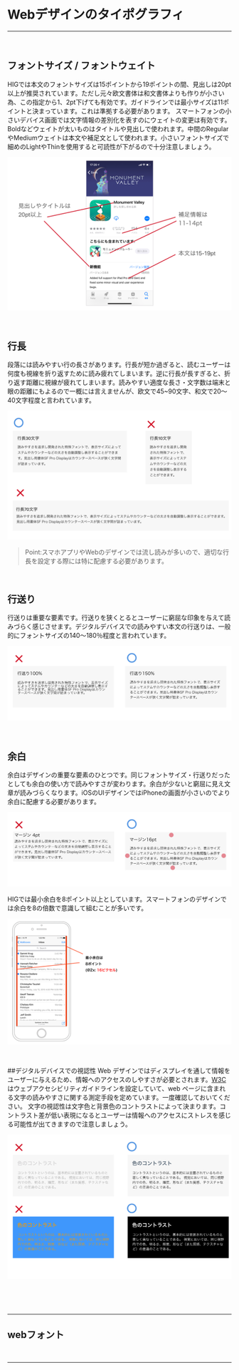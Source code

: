 # Webデザインのタイポグラフィ

---

&nbsp;
&nbsp;


## フォントサイズ / フォントウェイト

HIGでは本文のフォントサイズは15ポイントから19ポイントの間、見出しは20pt
以上が推奨されています。ただし元々欧文書体は和文書体よりも作りが小さい為、この指定から1、2pt下げても有効です。ガイドラインでは最小サイズは11ポイントと決まっています。これは準拠する必要があります。
スマートフォンの小さいデバイス画面では文字情報の差別化を表すのにウェイトの変更は有効です。Boldなどウェイトが太いものはタイトルや見出しで使われます。中間のRegularやMediumウェイトは本文や補足文として使われます。小さいフォントサイズで細めのLightやThinを使用すると可読性が下がるので十分注意しましょう。

![システムfont](img/ios_fontsize.png)  

&nbsp;
&nbsp;


## 行長

段落には読みやすい行の長さがあります。行長が短か過ぎると、読むユーザーは何度も視線を折り返すために読み疲れてしまいます。逆に行長が長すぎると、折り返す距離に視線が疲れてしまいます。読みやすい適度な長さ・文字数は端末と眼の距離にもよるので一概には言えませんが、欧文で45~90文字、和文で20〜40文字程度と言われています。

![image](img/Width.png)


> Point:スマホアプリやWebのデザインでは流し読みが多いので、適切な行長を設定する際には特に配慮する必要があります。

&nbsp;
&nbsp;


## 行送り

行送りは重要な要素です。行送りを狭くとるとユーザーに窮屈な印象を与えて読みづらく感じさせます。デジタルデバイスでの読みやすい本文の行送りは、一般的にフォントサイズの140〜180％程度と言われています。

![image](img/LineHeight.png)






&nbsp;
&nbsp;


## 余白

 
余白はデザインの重要な要素のひとつです。同じフォントサイズ・行送りだったとしても余白の使い方で読みやすさが変わります。余白が少ないと窮屈に見え文章が読みづらくなります。iOSのUIデザインではiPhoneの画面が小さいのでより余白に配慮する必要があります。


![システムfont](img/margin.png) 


HIGでは最小余白を8ポイント以上としています。スマートフォンのデザインでは余白を8の倍数で意識して組むことが多いです。

![システムfont](img/Space.png) 



&nbsp;
&nbsp;



##デジタルデバイスでの視認性
Web デザインではディスプレイを通して情報をユーザーに与えるため、情報へのアクセスのしやすさが必要とされます。[W3C](http://www.jsa.or.jp/stdz/instac/commitee-acc/W3C-WCAG/WCAG20/index.html) はウェブアクセシビリティガイドラインを設定していて、web ページに含まれる文字の読みやすさに関する測定手段を定めています。一度確認しておいてください。
文字の視認性は文字色と背景色のコントラストによって決まります。コントラスト差が低い表現になるとユーザーは情報へのアクセスにストレスを感じる可能性が出てきますので注意しましょう。

![image](img/color_contrast.png)

&nbsp;
&nbsp;




&nbsp;
&nbsp;


---




## webフォント




&nbsp;
&nbsp;

----

